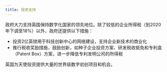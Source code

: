 ```yaml
---
title: 投资支持 
---
```


政府大力支持英国保持数字化国家的领先地位。除了较低的企业所得税（到2020年下调至18%）以外，政府还提供以下措施：

-	投资2亿英镑用于科技创新中心的网络建设，支持企业新技术的商业化
-	推行税收奖励措施，鼓励创新，如种子企业投资方案、研发税收抵免和专利盒（Patent Box）方案，进一步降低专利发明公司的所得税

英国为天使投资提供大量的世界级数字初创项目和机会。